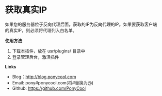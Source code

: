 # 获取真实IP

如果您的服务器位于反向代理后面，获取的IP为反向代理的IP。如果要获取客户端的真实IP，则必须将代理列入白名单。


**使用方法**

1. 下载本插件，放在 usr/plugins/ 目录中
2. 登录管理后台，激活插件


**Links**

- Blog：http://blog.ponycool.com 
- Email: pony#ponycool.com(将#替换为@)
- Github: https://github.com/PonyCool
